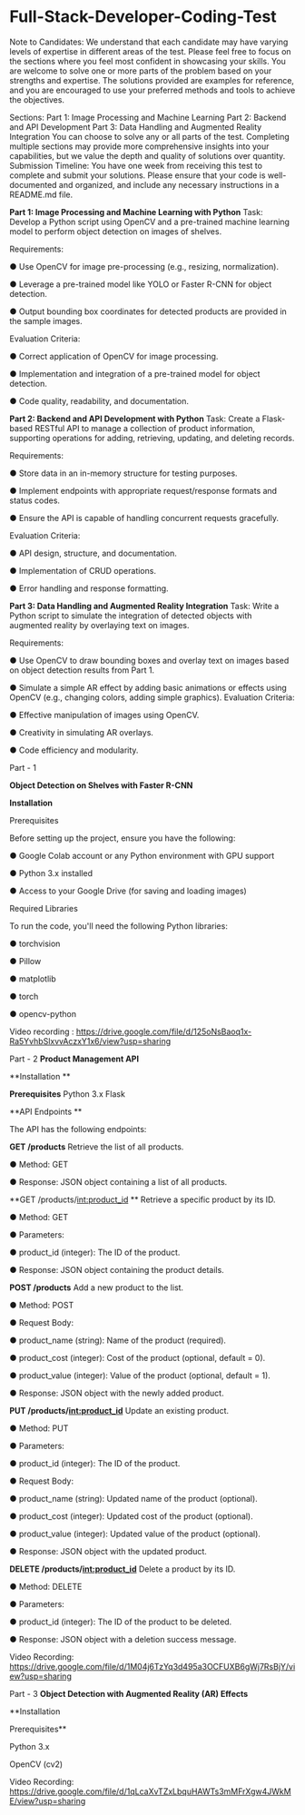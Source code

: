# Full-Stack-Developer-Coding-Test

Note to Candidates: We understand that each candidate may have varying levels of expertise
in different areas of the test. Please feel free to focus on the sections where you feel most
confident in showcasing your skills. You are welcome to solve one or more parts of the problem
based on your strengths and expertise. The solutions provided are examples for reference, and
you are encouraged to use your preferred methods and tools to achieve the objectives.

Sections:
Part 1: Image Processing and Machine Learning
Part 2: Backend and API Development
Part 3: Data Handling and Augmented Reality Integration
You can choose to solve any or all parts of the test. Completing multiple sections may provide
more comprehensive insights into your capabilities, but we value the depth and quality of
solutions over quantity.
Submission Timeline: You have one week from receiving this test to complete and submit your
solutions. Please ensure that your code is well-documented and organized, and include any
necessary instructions in a README.md file.

**Part 1: Image Processing and Machine Learning with Python**
Task: Develop a Python script using OpenCV and a pre-trained machine learning model to
perform object detection on images of shelves.

Requirements:

● Use OpenCV for image pre-processing (e.g., resizing, normalization).

● Leverage a pre-trained model like YOLO or Faster R-CNN for object detection.

● Output bounding box coordinates for detected products are provided in the sample images.

Evaluation Criteria:

● Correct application of OpenCV for image processing.

● Implementation and integration of a pre-trained model for object detection.

● Code quality, readability, and documentation.

**Part 2: Backend and API Development with Python**
Task: Create a Flask-based RESTful API to manage a collection of product information,
supporting operations for adding, retrieving, updating, and deleting records.

Requirements:

● Store data in an in-memory structure for testing purposes.

● Implement endpoints with appropriate request/response formats and status codes.

● Ensure the API is capable of handling concurrent requests gracefully.

Evaluation Criteria:

● API design, structure, and documentation.

● Implementation of CRUD operations.

● Error handling and response formatting.

**Part 3: Data Handling and Augmented Reality Integration**
Task: Write a Python script to simulate the integration of detected objects with augmented
reality by overlaying text on images.

Requirements:

● Use OpenCV to draw bounding boxes and overlay text on images based on object
detection results from Part 1.

● Simulate a simple AR effect by adding basic animations or effects using OpenCV (e.g.,
changing colors, adding simple graphics).
Evaluation Criteria:

● Effective manipulation of images using OpenCV.

● Creativity in simulating AR overlays.

● Code efficiency and modularity.


Part - 1

**Object Detection on Shelves with Faster R-CNN**

**Installation**

Prerequisites

Before setting up the project, ensure you have the following:

● Google Colab account or any Python environment with GPU support

● Python 3.x installed

● Access to your Google Drive (for saving and loading images)

Required Libraries

To run the code, you'll need the following Python libraries:

● torchvision

● Pillow

● matplotlib

● torch

● opencv-python

Video recording : 
https://drive.google.com/file/d/125oNsBaoq1x-Ra5YvhbSlxvvAczxY1x6/view?usp=sharing 

Part - 2
**Product Management API**

**Installation **

**Prerequisites**
Python 3.x
Flask


**API Endpoints **

The API has the following endpoints:

**GET /products**
Retrieve the list of all products.

● Method: GET

● Response: JSON object containing a list of all products.


**GET /products/<int:product_id> **
Retrieve a specific product by its ID.

● Method: GET

● Parameters:

   ● product_id (integer): The ID of the product.

● Response: JSON object containing the product details.


**POST /products**
Add a new product to the list.

● Method: POST

● Request Body:

   ● product_name (string): Name of the product (required).
   
   ● product_cost (integer): Cost of the product (optional, default = 0).
   
   ● product_value (integer): Value of the product (optional, default = 1).

● Response: JSON object with the newly added product.


**PUT /products/<int:product_id>**
Update an existing product.

● Method: PUT

● Parameters:
   
   ● product_id (integer): The ID of the product.

● Request Body:

   ● product_name (string): Updated name of the product (optional).
   
   ● product_cost (integer): Updated cost of the product (optional).
   
   ● product_value (integer): Updated value of the product (optional).

● Response: JSON object with the updated product.


**DELETE /products/<int:product_id>**
Delete a product by its ID.

● Method: DELETE

● Parameters:

   ● product_id (integer): The ID of the product to be deleted.

● Response: JSON object with a deletion success message.

Video Recording: 
https://drive.google.com/file/d/1M04j6TzYq3d495a3OCFUXB6gWj7RsBjY/view?usp=sharing

Part - 3
**Object Detection with Augmented Reality (AR) Effects**

**Installation

Prerequisites**
  
  Python 3.x
  
  OpenCV (cv2)

Video Recording: 
https://drive.google.com/file/d/1qLcaXvTZxLbquHAWTs3mMFrXgw4JWkME/view?usp=sharing
